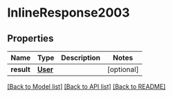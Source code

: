 # InlineResponse2003

## Properties
Name | Type | Description | Notes
------------ | ------------- | ------------- | -------------
**result** | [**User**](User.md) |  | [optional] 

[[Back to Model list]](../README.md#documentation-for-models) [[Back to API list]](../README.md#documentation-for-api-endpoints) [[Back to README]](../README.md)


